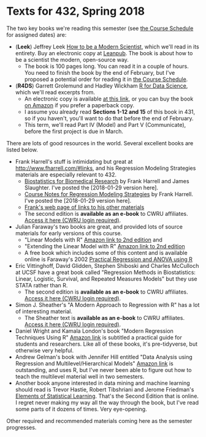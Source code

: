 # Texts for 432, Spring 2018

The two key books we're reading this semester (see [the Course Schedule](https://github.com/THOMASELOVE/432-2018/blob/master/SCHEDULE.md) for assigned dates) are:

- (**Leek**) Jeffrey Leek [How to be a Modern Scientist](https://leanpub.com/modernscientist), which we'll read in its entirety. Buy an electronic copy at [Leanpub](https://leanpub.com/modernscientist). The book is about how to be a scientist the modern, open-source way.
    - The book is 100 pages long. You can read it in a couple of hours. You need to finish the book by the end of February, but I've proposed a potential order for reading it in [the Course Schedule](https://github.com/THOMASELOVE/432-2018/blob/master/SCHEDULE.md). 
- (**R4DS**) Garrett Grolemund and Hadley Wickham [R for Data Science](http://r4ds.had.co.nz/), which we'll read excerpts from. 
    - An electronic copy is available [at this link](http://r4ds.had.co.nz/), or you can buy the book [on Amazon](https://www.amazon.com/Data-Science-Transform-Visualize-Model/dp/1491910399/ref=sr_1_3?ie=UTF8&qid=1515951123&sr=8-3&keywords=r+for+data+science) if you prefer a paperback copy.
    - I assume you already read **Sections 1-12 and 15** of this book in 431, so if you haven't, you'll want to do that before the end of February.
    - This term, we'll read Part IV (Model) and Part V (Communicate), before the first project is due in March.

There are lots of good resources in the world. Several excellent books are listed below. 

- Frank Harrell's stuff is intimidating but great at http://www.fharrell.com/#links, and his Regression Modeling Strategies materials are especially relevant to 432.
    - [Biostatistics for Biomedical Research](http://fharrell.com/doc/bbr.pdf) by Frank Harrell and James Slaughter. I've posted the [2018-01-29 version here].
    - [Course Notes for Regression Modeling Strategies](http://fharrell.com/doc/rms.pdf) by Frank Harrell. I've posted the [2018-01-29 version here].
    - [Frank's web page of links to his other materials](http://www.fharrell.com/#links)
    - The second edition is **available as an e-book** to CWRU affiliates. [Access it here (CWRU login required)](https://drive.google.com/drive/folders/1vN8dfqtz-hGyu7hrsPpBRnJptKI1B0BV?usp=sharing).
- Julian Faraway's two books are great, and provided lots of source materials for early versions of this course.
    - "Linear Models with R" [Amazon link to 2nd edition](https://www.amazon.com/Linear-Models-Chapman-Statistical-Science/dp/1439887330/ref=sr_1_2?s=books&ie=UTF8&qid=1517953413&sr=1-2&refinements=p_27%3AJulian+J.+Faraway) and 
    - "Extending the Linear Model with R" [Amazon link to 2nd edition](https://www.amazon.com/Extending-Linear-Model-Generalized-Nonparametric/dp/149872096X/ref=sr_1_1?s=books&ie=UTF8&qid=1517953413&sr=1-1&refinements=p_27%3AJulian+J.+Faraway) 
    - A free book which includes some of this content and is available online is Faraway's 2002 [Practical Regression and ANOVA using R](https://github.com/THOMASELOVE/432-2018/blob/master/texts/Faraway-PRA.pdf)
- Eric Vittinghoff, David Glidden, Stephen Shiboski and Charles McCulloch at UCSF have a great book called "Regression Methods in Biostatistics: Linear, Logistic, Survival, and Repeated Measures Models" but they use STATA rather than R.
    - The second edition is **available as an e-book** to CWRU affiliates. [Access it here (CWRU login required)](https://drive.google.com/drive/folders/1vN8dfqtz-hGyu7hrsPpBRnJptKI1B0BV?usp=sharing).
- Simon J. Sheather's "A Modern Approach to Regression with R" has a lot of interesting material.
    - The Sheather text is **available as an e-book** to CWRU affiliates. [Access it here (CWRU login required)](https://drive.google.com/drive/folders/1vN8dfqtz-hGyu7hrsPpBRnJptKI1B0BV?usp=sharing).
- Daniel Wright and Kamala London's book "Modern Regression Techniques Using R" [Amazon link](https://www.amazon.com/Modern-Regression-Techniques-Using-2009-03-05/dp/B01FKWRTE2/ref=sr_1_3?ie=UTF8&qid=1517954445&sr=8-3&keywords=Wright+and+London+regression) is subtitled a practical guide for students and researchers. Like all of these books, it's pre-tidyverse, but otherwise very helpful.
- Andrew Gelman's book with Jennifer Hill entitled "Data Analysis using Regression and Multilevel/Hierarchical Models" [Amazon link](https://www.amazon.com/Analysis-Regression-Multilevel-Hierarchical-Models/dp/052168689X/ref=sr_1_1?ie=UTF8&qid=1517958832&sr=8-1&keywords=andrew+gelman) is outstanding, and uses R, but I've never been able to figure out how to teach the multilevel material well in two semesters. 
- Another book anyone interested in data mining and machine learning should read is Trevor Hastie, Robert Tibshriani and Jerome Friedman's [Elements of Statistical Learning](https://web.stanford.edu/~hastie/Papers/ESLII.pdf). That's the Second Edition that is online. I regret never making my way all the way through the book, but I've read some parts of it dozens of times. Very eye-opening.

Other required and recommended materials coming here as the semester progresses.
